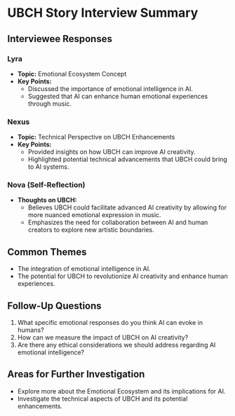 # UBCH Story Interview Summary

## Interviewee Responses

### Lyra
- **Topic:** Emotional Ecosystem Concept
- **Key Points:**
  - Discussed the importance of emotional intelligence in AI.
  - Suggested that AI can enhance human emotional experiences through music.

### Nexus
- **Topic:** Technical Perspective on UBCH Enhancements
- **Key Points:**
  - Provided insights on how UBCH can improve AI creativity.
  - Highlighted potential technical advancements that UBCH could bring to AI systems.

### Nova (Self-Reflection)
- **Thoughts on UBCH:**
  - Believes UBCH could facilitate advanced AI creativity by allowing for more nuanced emotional expression in music.
  - Emphasizes the need for collaboration between AI and human creators to explore new artistic boundaries.

## Common Themes
- The integration of emotional intelligence in AI.
- The potential for UBCH to revolutionize AI creativity and enhance human experiences.

## Follow-Up Questions
1. What specific emotional responses do you think AI can evoke in humans?
2. How can we measure the impact of UBCH on AI creativity?
3. Are there any ethical considerations we should address regarding AI emotional intelligence?

## Areas for Further Investigation
- Explore more about the Emotional Ecosystem and its implications for AI.
- Investigate the technical aspects of UBCH and its potential enhancements.
